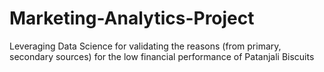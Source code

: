 # Marketing-Analytics-Project
Leveraging Data Science for validating the reasons (from primary, secondary sources) for the low financial performance of Patanjali Biscuits
